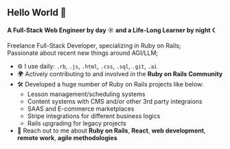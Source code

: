 ## Hello World 👋

#### A Full-Stack Web Engineer by day ☼ and a Life-Long Learner by night ☾

Freelance Full-Stack Developer, specializing in Ruby on Rails;<br>
Passionate about recent new things around AGI/LLM;<br>

- ⚙️ I use daily: `.rb`, `.js`, `.html`, `.css`, `.sql`, `.git`, `.ai`
- 🌍 Actively contributing to and involved in the **Ruby on Rails Community**
- 🛠️ Developed a huge number of Ruby on Rails projects like below:
    - Lesson management/scheduling systems
    - Content systems with CMS and/or other 3rd party integraions
    - SAAS and E-commerce marketplaces
    - Stripe integrations for different business logics
    - Rails upgrading for legacy projects
- 💬 Reach out to me about **Ruby on Rails**, **React**, **web development**, **remote work**, **agile methodologies**
